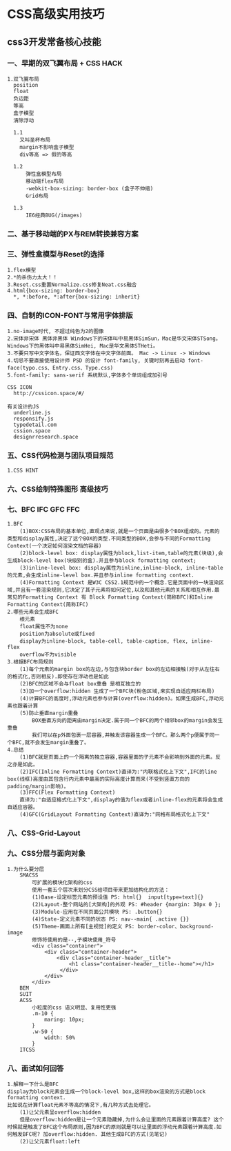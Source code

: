 # CSS高级实用技巧
## css3开发常备核心技能 
### 一、早期的双飞翼布局 + CSS HACK  
    1.双飞翼布局
      position
      float
      负边距
      等高
      盒子模型
      清除浮动
      
      1.1
        又叫圣杯布局  
        margin不影响盒子模型  
        div等高 => 假的等高 

      1.2 
          弹性盒模型布局
          移动端flex布局
          -webkit-box-sizing: border-box (盒子不伸缩)
          Grid布局

      1.3 
          IE6经典BUG(/images)
### 二、基于移动端的PX与REM转换兼容方案  
### 三、弹性盒模型与Reset的选择  
    1.flex模型
    2.*的杀伤力太大！！
    3.Reset.css重置Normalize.css修复Neat.css融合
    4.html{box-sizing: border-box}
      *, *:before, *:after{box-sizing: inherit}
### 四、自制的ICON-FONT与常用字体排版 
    1.no-image时代, 不超过纯色为2的图像
    2.宋体非宋体 黑体非黑体 Windows下的宋体叫中易黑体SimSun，Mac是华文宋体STSong。Windows下的黑体叫中易黑体SimHei, Mac是华文黑体STHeti。
    3.不要只写中文字体名，保证西文字体在中文字体前面。 Mac -> Linux -> Windows
    4.切忌不要直接使用设计师 PSD 的设计 font-family, 关键时刻再去启动 font-face(typo.css、Entry.css、Type.css)
    5.font-family: sans-serif 系统默认,字体多个单词组成加引号

    CSS ICON
      http://cssicon.space/#/
    
    有关设计的JS 
      underline.js
      responsify.js
      typedetail.com
      cssion.space
      designrresearch.space
### 五、CSS代码检测与团队项目规范 
    1.CSS HINT
      
### 六、CSS绘制特殊图形 高级技巧  
### 七、BFC  IFC GFC FFC   
    1.BFC
        (1)BOX:CSS布局的基本单位,直观点来说,就是一个页面是由很多个BOX组成的。元素的类型和display属性,决定了这个BOX的类型.不同类型的BOX,会参与不同的Formatting Context(一个决定如何渲染文档的容器)
        (2)block-level box: display属性为block,list-item,table的元素(块级),会生成block-level box(块级别的盒).并且参与block formatting context;
        (3)inline-level box: display属性为inline,inline-block, inline-table的元素,会生成inline-level box.并且参与inline formatting context.
        (4)Formatting Context 是W3C CSS2.1规范中的一个概念.它是页面中的一块渲染区域,并且有一套渲染规则,它决定了其子元素将如何定位,以及和其他元素的关系和相互作用.最常见的Formatting Context 有 Block Formatting Context(简称BFC)和Inline Formatting Context(简称IFC)
    2.哪些元素会生成BFC
        根元素
        float属性不为none
        position为absolute或fixed
        display为inline-block, table-cell, table-caption, flex, inline-flex
        overflow不为visible
    3.根据BFC布局规则
        (1)每个元素的margin box的左边,与包含块border box的左边相接触(对于从左往右的格式化,否则相反).即使存在浮动也是如此
        (2)BFC的区域不会与float box重叠 是相互独立的
        (3)加一个overflow:hidden 生成了一个BFC块(粉色区域,来实现自适应两栏布局)
        (4)计算BFC的高度时,浮动元素也参与计算(overflow:hidden)。如果生成BFC,浮动元素也跟着计算
        (5)防止垂直margin重叠
            BOX垂直方向的距离由margin决定.属于同一个BFC的两个相邻box的margin会发生重叠
            我们可以在p外面包裹一层容器,并触发该容器生成一个BFC。那么两个p便属于同一个BFC,就不会发生margin重叠了。
    4.总结
        (1)BFC就是页面上的一个隔离的独立容器,容器里面的子元素不会影响到外面的元素。反之亦是如此。
        (2)IFC(Inline Formatting Context)直译为:"内联格式化上下文",IFC的line box(线框)高度由其包含行内元素中最高的实际高度计算而来(不受到竖直方向的padding/margin影响)。
        (3)FFC(Flex Formatting Context)
        直译为:"自适应格式化上下文",display的值为flex或者inline-flex的元素将会生成自适应容器。
        (4)GFC(GridLayout Formatting Context)直译为:"网格布局格式化上下文"
### 八、CSS-Grid-Layout
### 九、CSS分层与面向对象
    1.为什么要分层
        SMACSS
            可扩展的模块化架构的css
            使用一套五个层次来划分CSS给项目带来更加结构化的方法：
            (1)Base-设定标签元素的预设值 PS: html{}  input[type=text]{}
            (2)Layout-整个网站的[大架构]的外观 PS: #header {margin: 30px 0 };
            (3)Module-应用在不同页面公共模块 PS: .button{}
            (4)State-定义元素不同的状态 PS: nav--main{ .active {}}
            (5)Theme-画面上所有[主视觉]的定义 PS: border-color、background-image
            修饰符使用的是--,子模块使用_符号
            <div class="container">
                <div class="container-header">
                    <div class="container-header__title">
                        <h1 class="container-header__title--home"></h1>
                     </div>
                </div>
            </div>
        BEM
        SUIT
        ACSS
            小粒度的css 语义明显、复用性更强
            .m-10 {
                maring: 10px;
            }
            .w-50 {
                width: 50%
            }
        ITCSS
### 八、面试如何回答
    1.解释一下什么是BFC
    display为block元素会生成一个block-level box,这样的box渲染的方式是block formatting context.
    比如说在计算float元素不等高的情况下,有几种方式去处理它。
        (1)让父元素呈overflow:hidden
        但是overflow:hidden是让一个元素隐藏掉,为什么会让里面的元素跟着计算高度? 这个时候就是触发了BFC这个布局原则,因为BFC的原则就是可以让里面的浮动元素跟着计算高度.如何触发BFC呢? 加overflow:hidden. 其他生成BFC的方式(见笔记)
        (2)让父元素float:left